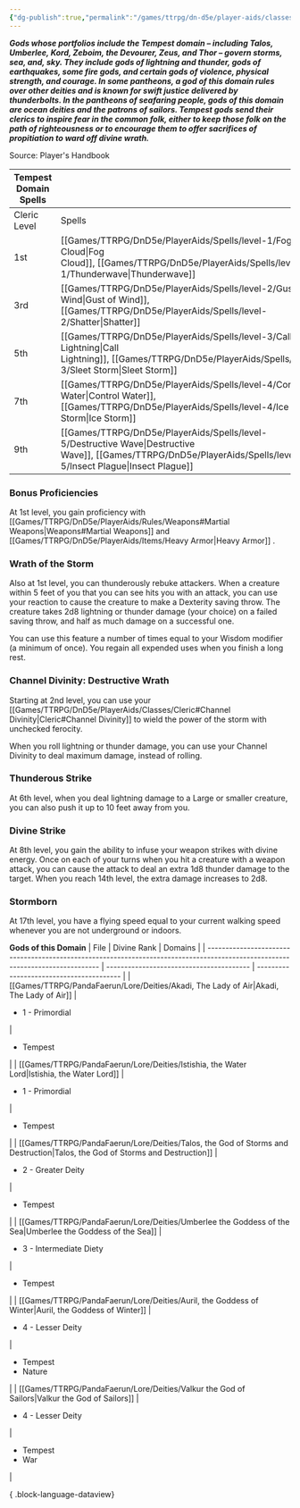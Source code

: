 ```yaml
---
{"dg-publish":true,"permalink":"/games/ttrpg/dn-d5e/player-aids/classes/class-specialisations/cleric-tempest-domain/","tags":["sub-class","ttrpg/dnd/5e"],"noteIcon":""}
---
```



**_Gods whose portfolios include the Tempest domain – including Talos, Umberlee, Kord, Zeboim, the Devourer, Zeus, and Thor – govern storms, sea, and, sky. They include gods of lightning and thunder, gods of earthquakes, some fire gods, and certain gods of violence, physical strength, and courage. In some pantheons, a god of this domain rules over other deities and is known for swift justice delivered by thunderbolts. In the pantheons of seafaring people, gods of this domain are ocean deities and the patrons of sailors. Tempest gods send their clerics to inspire fear in the common folk, either to keep those folk on the path of righteousness or to encourage them to offer sacrifices of propitiation to ward off divine wrath._**

Source: Player's Handbook

|Tempest Domain Spells|   |
|---|---|
|Cleric Level|Spells|
|1st|[[Games/TTRPG/DnD5e/PlayerAids/Spells/level-1/Fog Cloud\|Fog Cloud]], [[Games/TTRPG/DnD5e/PlayerAids/Spells/level-1/Thunderwave\|Thunderwave]]|
|3rd|[[Games/TTRPG/DnD5e/PlayerAids/Spells/level-2/Gust of Wind\|Gust of Wind]], [[Games/TTRPG/DnD5e/PlayerAids/Spells/level-2/Shatter\|Shatter]]|
|5th|[[Games/TTRPG/DnD5e/PlayerAids/Spells/level-3/Call Lightning\|Call Lightning]], [[Games/TTRPG/DnD5e/PlayerAids/Spells/level-3/Sleet Storm\|Sleet Storm]]|
|7th|[[Games/TTRPG/DnD5e/PlayerAids/Spells/level-4/Control Water\|Control Water]], [[Games/TTRPG/DnD5e/PlayerAids/Spells/level-4/Ice Storm\|Ice Storm]]|
|9th|[[Games/TTRPG/DnD5e/PlayerAids/Spells/level-5/Destructive Wave\|Destructive Wave]], [[Games/TTRPG/DnD5e/PlayerAids/Spells/level-5/Insect Plague\|Insect Plague]]|

### Bonus Proficiencies

At 1st level, you gain proficiency with [[Games/TTRPG/DnD5e/PlayerAids/Rules/Weapons#Martial Weapons\|Weapons#Martial Weapons]] and [[Games/TTRPG/DnD5e/PlayerAids/Items/Heavy Armor\|Heavy Armor]] .

### Wrath of the Storm

Also at 1st level, you can thunderously rebuke attackers. When a creature within 5 feet of you that you can see hits you with an attack, you can use your reaction to cause the creature to make a Dexterity saving throw. The creature takes 2d8 lightning or thunder damage (your choice) on a failed saving throw, and half as much damage on a successful one.

You can use this feature a number of times equal to your Wisdom modifier (a minimum of once). You regain all expended uses when you finish a long rest.

### Channel Divinity: Destructive Wrath

Starting at 2nd level, you can use your [[Games/TTRPG/DnD5e/PlayerAids/Classes/Cleric#Channel Divinity\|Cleric#Channel Divinity]] to wield the power of the storm with unchecked ferocity.

When you roll lightning or thunder damage, you can use your Channel Divinity to deal maximum damage, instead of rolling.

### Thunderous Strike

At 6th level, when you deal lightning damage to a Large or smaller creature, you can also push it up to 10 feet away from you.

### Divine Strike

At 8th level, you gain the ability to infuse your weapon strikes with divine energy. Once on each of your turns when you hit a creature with a weapon attack, you can cause the attack to deal an extra 1d8 thunder damage to the target. When you reach 14th level, the extra damage increases to 2d8.

### Stormborn

At 17th level, you have a flying speed equal to your current walking speed whenever you are not underground or indoors.

**Gods of this Domain**
| File                                                                                                                           | Divine Rank                              | Domains                                  |
| ------------------------------------------------------------------------------------------------------------------------------ | ---------------------------------------- | ---------------------------------------- |
| [[Games/TTRPG/PandaFaerun/Lore/Deities/Akadi, The Lady of Air\|Akadi, The Lady of Air]]                                     | <ul><li>1 - Primordial</li></ul>         | <ul><li>Tempest</li></ul>                |
| [[Games/TTRPG/PandaFaerun/Lore/Deities/Istishia, the Water Lord\|Istishia, the Water Lord]]                                 | <ul><li>1 - Primordial</li></ul>         | <ul><li>Tempest</li></ul>                |
| [[Games/TTRPG/PandaFaerun/Lore/Deities/Talos, the God of Storms and Destruction\|Talos, the God of Storms and Destruction]] | <ul><li>2 - Greater Deity</li></ul>      | <ul><li>Tempest</li></ul>                |
| [[Games/TTRPG/PandaFaerun/Lore/Deities/Umberlee the Goddess of the Sea\|Umberlee the Goddess of the Sea]]                   | <ul><li>3 - Intermediate Diety</li></ul> | <ul><li>Tempest</li></ul>                |
| [[Games/TTRPG/PandaFaerun/Lore/Deities/Auril, the Goddess of Winter\|Auril, the Goddess of Winter]]                         | <ul><li>4 - Lesser Deity</li></ul>       | <ul><li>Tempest</li><li>Nature</li></ul> |
| [[Games/TTRPG/PandaFaerun/Lore/Deities/Valkur the God of Sailors\|Valkur the God of Sailors]]                               | <ul><li>4 - Lesser Deity</li></ul>       | <ul><li>Tempest</li><li>War</li></ul>    |

{ .block-language-dataview}